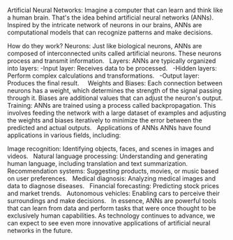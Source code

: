 Artificial Neural Networks:
Imagine a computer that can learn and think like a human brain. That's the idea behind artificial neural networks (ANNs). Inspired by the intricate network of neurons in our brains, ANNs are computational models that can recognize patterns and make decisions.   

How do they work?
Neurons: Just like biological neurons, ANNs are composed of interconnected units called artificial neurons. These neurons process and transmit information.   
Layers: ANNs are typically organized into layers:
             -Input layer: Receives data to be processed.   
             -Hidden layers: Perform complex calculations and transformations.   
             -Output layer: Produces the final result.   
  
Weights and Biases: Each connection between neurons has a weight, which determines the strength of the signal passing through it. Biases are additional values that can adjust the neuron's output.   
Training: ANNs are trained using a process called backpropagation. This involves feeding the network with a large dataset of examples and adjusting the weights and biases iteratively to minimize the error between the predicted and actual outputs.   
Applications of ANNs
ANNs have found applications in various fields, including:

Image recognition: Identifying objects, faces, and scenes in images and videos.   
Natural language processing: Understanding and generating human language, including translation and text summarization.   
Recommendation systems: Suggesting products, movies, or music based on user preferences.   
Medical diagnosis: Analyzing medical images and data to diagnose diseases.   
Financial forecasting: Predicting stock prices and market trends.   
Autonomous vehicles: Enabling cars to perceive their surroundings and make decisions.   
In essence, ANNs are powerful tools that can learn from data and perform tasks that were once thought to be exclusively human capabilities. As technology continues to advance, we can expect to see even more innovative applications of artificial neural networks in the future.   


